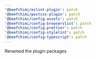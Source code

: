 ```yaml
---
'@beefchimi/eslint-plugin': patch
'@beefchimi/postcss-plugin': patch
'@beefchimi/config-assets': patch
'@beefchimi/config-browserslist': patch
'@beefchimi/config-prettier': patch
'@beefchimi/config-stylelint': patch
'@beefchimi/config-typescript': patch
---
```


Renamed the plugin packages

